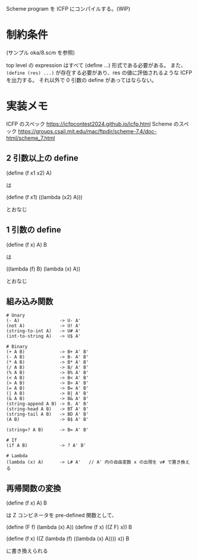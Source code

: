 Scheme program を ICFP にコンパイルする。(WIP)

# 制約条件

(サンプル oka/8.scm を参照)

top level の expression はすべて (define ...) 形式である必要がある。
また、`(define (res) ...)` が存在する必要があり、res の値に評価されるような ICFP を出力する。
それ以外で 0 引数の define があってはならない。

# 実装メモ

ICFP のスペック https://icfpcontest2024.github.io/icfp.html
Scheme のスペック https://groups.csail.mit.edu/mac/ftpdir/scheme-7.4/doc-html/scheme_7.html

## 2 引数以上の define

(define (f x1 x2) A)

は

(define (f x1) ((lambda (x2) A)))

とおなじ

## 1 引数の define

(define (f x) A) B

は

((lambda (f) B) (lambda (x) A))

とおなじ

## 組み込み関数

```
# Unary
(- A)               -> U- A'
(not A)             -> U! A'
(string-to-int A)   -> U# A'
(int-to-string A)   -> U$ A'

# Binary
(+ A B)             -> B+ A' B'
(- A B)             -> B- A' B'
(* A B)             -> B* A' B'
(/ A B)             -> B/ A' B'
(% A B)             -> B% A' B'
(< A B)             -> B< A' B'
(> A B)             -> B> A' B'
(= A B)             -> B= A' B'
(| A B)             -> B| A' B'
(& A B)             -> B& A' B'
(string-append A B) -> B. A' B'
(string-head A B)   -> BT A' B'
(string-tail A B)   -> BD A' B'
(A B)               -> B$ A' B'

(string=? A B)      -> B= A' B'

# If
(if A B)            -> ? A' B'

# Lambda
(lambda (x) A)      -> L# A'   // A' 内の自由変数 x の出現を v# で置き換える
```

## 再帰関数の変換

(define (f x) A) B

は
Z コンビネータを pre-defined 関数として、

(define (F f) (lambda (x) A))
(define (f x) ((Z F) x))
B

(define (f x) ((Z (lambda (f) ((lambda (x) A)))) x))
B

に書き換えられる
